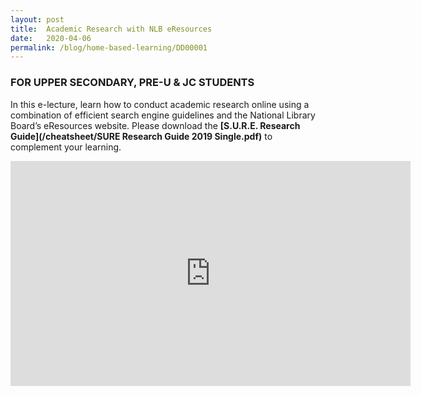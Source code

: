 ```yaml
---
layout: post
title:  Academic Research with NLB eResources
date:   2020-04-06
permalink: /blog/home-based-learning/DD00001
---
```


### FOR UPPER SECONDARY, PRE-U & JC STUDENTS

In this e-lecture, learn how to conduct academic research online using a combination of efficient search engine guidelines and the National Library Board’s eResources website. Please download the **[S.U.R.E. Research Guide](/cheatsheet/SURE Research Guide 2019 Single.pdf)** to complement your learning.

<iframe src="https://player.vimeo.com/video/399032406" width="640" height="360" frameborder="0" allow="autoplay; fullscreen" allowfullscreen></iframe>

